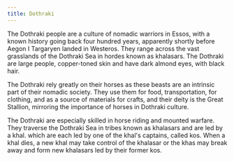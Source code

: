 ```yaml
---
title: Dothraki
---
```


The Dothraki people are a culture of nomadic warriors in Essos, with a known history going back four hundred years, apparently shortly before Aegon I Targaryen landed in Westeros. They range across the vast grasslands of the Dothraki Sea in hordes known as khalasars. The Dothraki are large people, copper-toned skin and have dark almond eyes, with black hair.

The Dothraki rely greatly on their horses as these beasts are an intrinsic part of their nomadic society. They use them for food, transportation, for clothing, and as a source of materials for crafts, and their deity is the Great Stallion, mirroring the importance of horses in Dothraki culture.

The Dothraki are especially skilled in horse riding and mounted warfare. They traverse the Dothraki Sea in tribes known as khalasars and are led by a khal. which are each led by one of the khal's captains, called kos. When a khal dies, a new khal may take control of the khalasar or the khas may break away and form new khalasars led by their former kos. 


